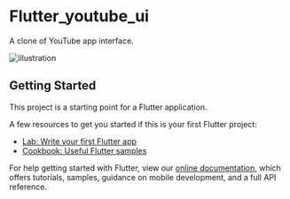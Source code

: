 # Flutter_youtube_ui

A clone of YouTube app interface.

![illustration](https://sun9-25.userapi.com/impg/Ee-WMC-iRMDTg6Bg5CxP6XiaVfpOhEaQhwINzQ/hQEFhIrRpKk.jpg?size=1007x1000&quality=96&sign=afabf9729b8e5ed63d422c0c431ae6bf&type=album)

## Getting Started

This project is a starting point for a Flutter application.

A few resources to get you started if this is your first Flutter project:

- [Lab: Write your first Flutter app](https://flutter.dev/docs/get-started/codelab)
- [Cookbook: Useful Flutter samples](https://flutter.dev/docs/cookbook)

For help getting started with Flutter, view our
[online documentation](https://flutter.dev/docs), which offers tutorials,
samples, guidance on mobile development, and a full API reference.

